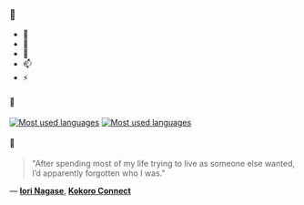### 👋

- 🔭
- 🌱
- 💬
- 📫
- ⚡

#### 🧏

[![Most used languages](https://github-readme-stats-aynah.vercel.app/api/top-langs/?username=aynh&theme=solarized-dark&langs_count=6&layout=compact&hide_title=true)](https://github.com/anuraghazra/github-readme-stats#gh-dark-mode-only)
[![Most used languages](https://github-readme-stats-aynah.vercel.app/api/top-langs/?username=aynh&theme=solarized-light&langs_count=6&layout=compact&hide_title=true)](https://github.com/anuraghazra/github-readme-stats#gh-light-mode-only)

#### 💬

> "After spending most of my life trying to live as someone else wanted, I’d apparently forgotten who I was."

&mdash; [**Iori Nagase**](https://myanimelist.net/character.php?q=Iori%20Nagase&cat=character), [**Kokoro Connect**](https://myanimelist.net/search/all?q=Kokoro%20Connect&cat=all)
